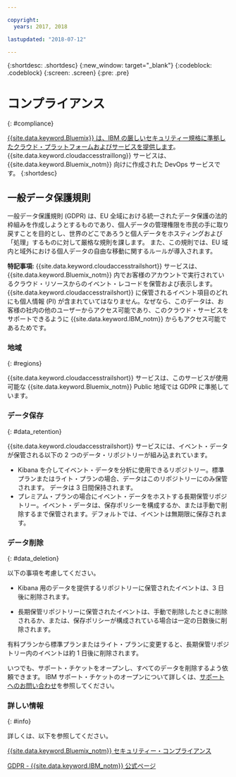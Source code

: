 ```yaml
---

copyright:
  years: 2017, 2018

lastupdated: "2018-07-12"

---
```



{:shortdesc: .shortdesc}
{:new_window: target="_blank"}
{:codeblock: .codeblock}
{:screen: .screen}
{:pre: .pre}


# コンプライアンス
{: #compliance}

[{{site.data.keyword.Bluemix}} は、IBM の厳しいセキュリティー規格に準拠したクラウド・プラットフォームおよびサービスを提供します](/docs/security/compliance.html#compliance)。 {{site.data.keyword.cloudaccesstraillong}} サービスは、{{site.data.keyword.Bluemix_notm}} 向けに作成された DevOps サービスです。
{:shortdesc}


## 一般データ保護規則

一般データ保護規則 (GDPR) は、EU 全域における統一されたデータ保護の法的枠組みを作成しようとするものであり、個人データの管理権限を市民の手に取り戻すことを目的とし、世界のどこであろうと個人データをホスティングおよび「処理」するものに対して厳格な規則を課します。 また、この規則では、EU 域内と域外における個人データの自由な移動に関するルールが導入されます。 

**特記事項:** {{site.data.keyword.cloudaccesstrailshort}} サービスは、{{site.data.keyword.Bluemix_notm}} 内でお客様のアカウントで実行されているクラウド・リソースからのイベント・レコードを保管および表示します。{{site.data.keyword.cloudaccesstrailshort}} に保管されるイベント項目のどれにも個人情報 (PI) が含まれていてはなりません。なぜなら、このデータは、お客様の社内の他のユーザーからアクセス可能であり、このクラウド・サービスをサポートできるように {{site.data.keyword.IBM_notm}} からもアクセス可能であるためです。

### 地域
{: #regions}

{{site.data.keyword.cloudaccesstrailshort}} サービスは、このサービスが使用可能な {{site.data.keyword.Bluemix_notm}} Public 地域では GDPR に準拠しています。


### データ保存
{: #data_retention}

{{site.data.keyword.cloudaccesstrailshort}} サービスには、イベント・データが保管される以下の 2 つのデータ・リポジトリーが組み込まれています。 

* Kibana を介してイベント・データを分析に使用できるリポジトリー。標準プランまたはライト・プランの場合、データはこのリポジトリーにのみ保管されます。 データは 3 日間保持されます。
* プレミアム・プランの場合にイベント・データをホストする長期保管リポジトリー。イベント・データは、保存ポリシーを構成するか、または手動で削除するまで保管されます。デフォルトでは、イベントは無期限に保存されます。


### データ削除
{: #data_deletion}

以下の事項を考慮してください。

* Kibana 用のデータを提供するリポジトリーに保管されたイベントは、3 日後に削除されます。

* 長期保管リポジトリーに保管されたイベントは、手動で削除したときに削除されるか、または、保存ポリシーが構成されている場合は一定の日数後に削除されます。 



有料プランから標準プランまたはライト・プランに変更すると、長期保管リポジトリー内のイベントは約 1 日後に削除されます。

いつでも、サポート・チケットをオープンし、すべてのデータを削除するよう依頼できます。 IBM サポート・チケットのオープンについて詳しくは、[サポートへのお問い合わせ](/docs/get-support/howtogetsupport.html#getting-customer-support)を参照してください。



### 詳しい情報
{: #info}

詳しくは、以下を参照してください。

[{{site.data.keyword.Bluemix_notm}} セキュリティー・コンプライアンス](/docs/security/compliance.html#compliance)

[GDPR - {{site.data.keyword.IBM_notm}} 公式ページ](https://www.ibm.com/data-responsibility/gdpr/)



